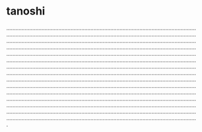 # tanoshi

.....................................................................................................................................................................................................................................................................................................................................................................................................................................................................................................................................................................................................................................................................................................................................................................................................................................................................................................................................................................................................................................................................................................................................................................................................................................................................................................................................................................................................................................................................................................................................................................................................................................................................................................................................................................................................................................................................................................................................